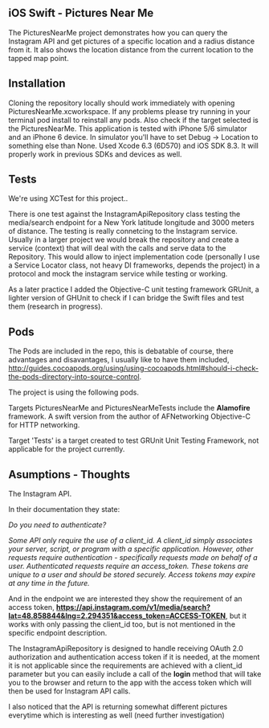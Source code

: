 ## iOS Swift - Pictures Near Me

The PicturesNearMe project demonstrates how you can query the Instagram API and get pictures of a specific location and a radius distance from it. It also shows the location distance from the current location to the tapped map point.

## Installation

Cloning the repository locally should work immediately with opening PicturesNearMe.xcworkspace. 
If any problems please try running in your terminal pod install to reinstall any pods. Also check if the target selected is the PicturesNearMe.
This application is tested with iPhone 5/6 simulator and an iPhone 6 device. In simulator you'll have to set Debug -> Location to something else than None.
Used Xcode 6.3 (6D570) and iOS SDK 8.3. It will properly work in previous SDKs and devices as well.

## Tests

We're using XCTest for this project..

There is one test against the InstagramApiRepository class testing the media/search endpoint for a New York latitude longitude and 3000 meters of distance. The testing is really connetcing to the Instagram service. Usually in a larger project we would break the repository and create a service (context) that will deal with the calls and serve data to the Repository.
This would allow to inject implementation code (personally I use a Service Locator class, not heavy DI frameworks, depends the project) in a protocol and mock the instagram service while testing or working.

As a later practice I added the Objective-C unit testing framework GRUnit, a lighter version of GHUnit to check if I can bridge the Swift files and test them (research in progress).

## Pods

The Pods are included in the repo, this is debatable of course, there advantages and disavantages, I usually like to have them included, http://guides.cocoapods.org/using/using-cocoapods.html#should-i-check-the-pods-directory-into-source-control.

The project is using the following pods.

Targets PicturesNearMe and PicturesNearMeTests include the **Alamofire** framework. A swift version from the author of AFNetworking Objective-C for HTTP networking.

Target 'Tests' is a target created to test GRUnit Unit Testing Framework, not applicable for the project currently.

## Asumptions - Thoughts

The Instagram API.

In their documentation they state:

*Do you need to authenticate?*

*Some API only require the use of a client_id. A client_id simply associates your server, script, or program with a specific application. However, other requests require authentication - specifically requests made on behalf of a user. Authenticated requests require an access_token. These tokens are unique to a user and should be stored securely. Access tokens may expire at any time in the future.*

And in the endpoint we are interested they show the requirement of an access token, **https://api.instagram.com/v1/media/search?lat=48.858844&lng=2.294351&access_token=ACCESS-TOKEN**, but it works with only passing the client_id too, but is not mentioned in the specific endpoint description.

The InstagramApiRepository is designed to handle receiving OAuth 2.0 authorization and authentication access token if it is needed, at the moment it is not applicable since the requirements are achieved with a client_id parameter but you can easily include a call of the **login** method that will take you to the browser and return to the app with the access token which will then be used for Instagram API calls.

I also noticed that the API is returning somewhat different pictures everytime which is interesting as well (need further investigation)
